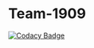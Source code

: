 # Team-1909

[![Codacy Badge](https://api.codacy.com/project/badge/Grade/ffb4706b00dc4239b9fac3acd4886442)](https://app.codacy.com/gh/BuildForSDGCohort2/Team-1909?utm_source=github.com&utm_medium=referral&utm_content=BuildForSDGCohort2/Team-1909&utm_campaign=Badge_Grade_Settings)